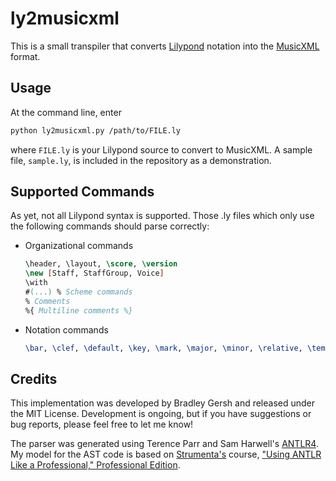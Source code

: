 # ly2musicxml

This is a small transpiler that converts [Lilypond](https://lilypond.org)
notation into the [MusicXML](https://www.musicxml.com/for-developers/) format.

## Usage

At the command line, enter

```sh
python ly2musicxml.py /path/to/FILE.ly
```

where `FILE.ly` is your Lilypond source to convert to MusicXML. A sample file, `sample.ly`, is included in the repository as a demonstration.

## Supported Commands

As yet, not all Lilypond syntax is supported. Those .ly files which only use
the following commands should parse correctly:

- Organizational commands

  ```lilypond
  \header, \layout, \score, \version
  \new [Staff, StaffGroup, Voice]
  \with
  #(...) % Scheme commands
  % Comments
  %{ Multiline comments %}
  ```

- Notation commands

  ```lilypond
  \bar, \clef, \default, \key, \mark, \major, \minor, \relative, \tempo, \time
  ```

## Credits

This implementation was developed by Bradley Gersh and released under the MIT
License. Development is ongoing, but if you have suggestions or bug reports,
please feel free to let me know!

The parser was generated using Terence Parr and Sam Harwell's [ANTLR4](https://www.antlr.org/).
My model for the AST code is based on [Strumenta's](https://strumenta.com/) course,
["Using ANTLR Like a Professional," Professional Edition](https://tomassetti.me/antlr-course-2-edition/).

